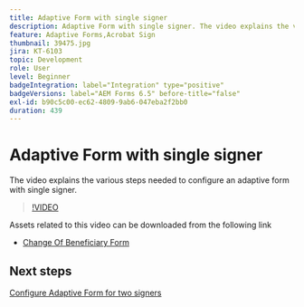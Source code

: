 ```yaml
---
title: Adaptive Form with single signer
description: Adaptive Form with single signer. The video explains the various steps needed to configure an adaptive form with single signer.
feature: Adaptive Forms,Acrobat Sign
thumbnail: 39475.jpg
jira: KT-6103
topic: Development
role: User
level: Beginner
badgeIntegration: label="Integration" type="positive"
badgeVersions: label="AEM Forms 6.5" before-title="false"
exl-id: b90c5c00-ec62-4809-9ab6-047eba2f2bb0
duration: 439
---
```

# Adaptive Form with single signer


The video explains the various steps needed to configure an adaptive form with single signer.

>[!VIDEO](https://video.tv.adobe.com/v/39475?quality=12&learn=on)

Assets related to this video can be downloaded from the following link

* [Change Of Beneficiary Form ](assets/change-of-beneficiary-form.zip)

## Next steps

[Configure Adaptive Form for two signers](./configure-adaptive-form-for-two-signers.md)
